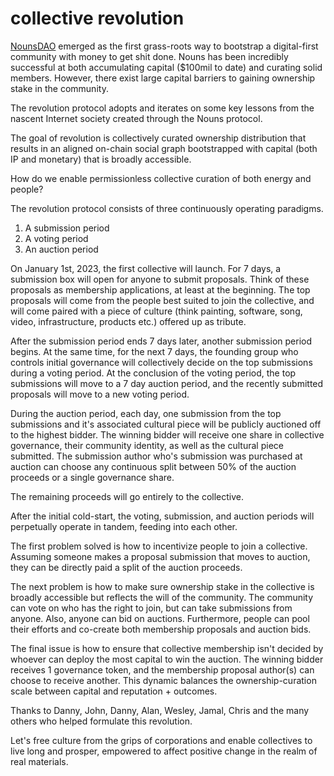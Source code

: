 # collective revolution

[NounsDAO](https://nouns.wtf/) emerged as the first grass-roots way to bootstrap a digital-first community with money to get shit done.  Nouns has been incredibly successful at both accumulating capital ($100mil to date) and curating solid members. However, there exist large capital barriers to gaining ownership stake in the community. 

The revolution protocol adopts and iterates on some key lessons from the nascent Internet society created through the Nouns protocol. 

The goal of revolution is collectively curated ownership distribution that results in an aligned on-chain social graph bootstrapped with capital (both IP and monetary) that is broadly accessible.

How do we enable permissionless collective curation of both energy and people?

The revolution protocol consists of three continuously operating paradigms. 
1. A submission period
2. A voting period
3. An auction period

On January 1st, 2023, the first collective will launch. For 7 days, a submission box will open for anyone to submit proposals. Think of these proposals as membership applications, at least at the beginning. The top proposals will come from the people best suited to join the collective, and will come paired with a piece of culture (think painting, software, song, video, infrastructure, products etc.) offered up as tribute.

After the submission period ends 7 days later, another submission period begins. At the same time, for the next 7 days, the founding group who controls initial governance will collectively decide on the top submissions during a voting period. At the conclusion of the voting period, the top submissions will move to a 7 day auction period, and the recently submitted proposals will move to a new voting period. 

During the auction period, each day, one submission from the top submissions and it's associated cultural piece will be publicly auctioned off to the highest bidder. The winning bidder will receive one share in collective governance, their community identity, as well as the cultural piece submitted. The submission author who's submission was purchased at auction can choose any continuous split between 50% of the auction proceeds or a single governance share. 

The remaining proceeds will go entirely to the collective. 

After the initial cold-start, the voting, submission, and auction periods will perpetually operate in tandem, feeding into each other. 

The first problem solved is how to incentivize people to join a collective. Assuming someone makes a proposal submission that moves to auction, they can be directly paid a split of the auction proceeds. 

The next problem is how to make sure ownership stake in the collective is broadly accessible but reflects the will of the community. The community can vote on who has the right to join, but can take submissions from anyone. Also, anyone can bid on auctions. Furthermore, people can pool their efforts and co-create both membership proposals and auction bids.

The final issue is how to ensure that collective membership isn't decided by whoever can deploy the most capital to win the auction. The winning bidder receives 1 governance token, and the membership proposal author(s) can choose to receive another. This dynamic balances the ownership-curation scale between capital and reputation + outcomes. 

Thanks to Danny, John, Danny, Alan, Wesley, Jamal, Chris and the many others who helped formulate this revolution.

Let's free culture from the grips of corporations and enable collectives to live long and prosper, empowered to affect positive change in the realm of real materials. 


